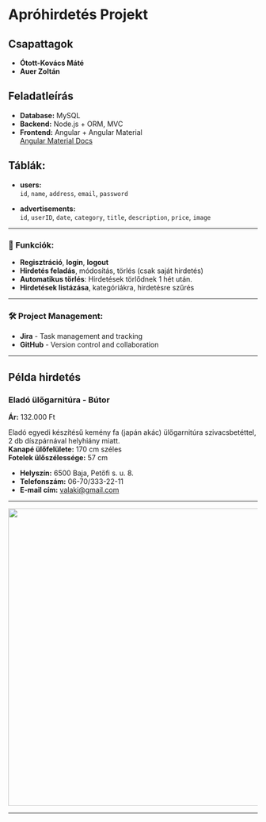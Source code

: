 # Apróhirdetés Projekt

## Csapattagok
- **Ótott-Kovács Máté**
- **Auer Zoltán**

## Feladatleírás
- **Database:** MySQL
- **Backend:** Node.js + ORM, MVC
- **Frontend:** Angular + Angular Material  
  [Angular Material Docs](https://material.angular.io/)

## Táblák:
- **users:**  
  `id`, `name`, `address`, `email`, `password`
  
- **advertisements:**  
  `id`, `userID`, `date`, `category`, `title`, `description`, `price`, `image`

---

### 🌟 Funkciók:
- **Regisztráció**, **login**, **logout**
- **Hirdetés feladás**, módosítás, törlés (csak saját hirdetés)
- **Automatikus törlés**: Hirdetések törlődnek 1 hét után.
- **Hirdetések listázása**, kategóriákra, hirdetésre szűrés

---

### 🛠️ Project Management:
- **Jira** - Task management and tracking
- **GitHub** - Version control and collaboration

---

## Példa hirdetés

### **Eladó ülőgarnitúra - Bútor**  
**Ár:** 132.000 Ft

Eladó egyedi készítésű kemény fa (japán akác) ülőgarnitúra szivacsbetéttel, 2 db díszpárnával helyhiány miatt.  
**Kanapé ülőfelülete:** 170 cm széles  
**Fotelek ülőszélessége:** 57 cm

- **Helyszín:** 6500 Baja, Petőfi s. u. 8.
- **Telefonszám:** 06-70/333-22-11
- **E-mail cím:** valaki@gmail.com

---


<p align="center">
  <img src="https://github.com/user-attachments/assets/57bee3a0-335f-4bf1-a5d1-011dbba25e53" width="600" />
</p>

---


  




